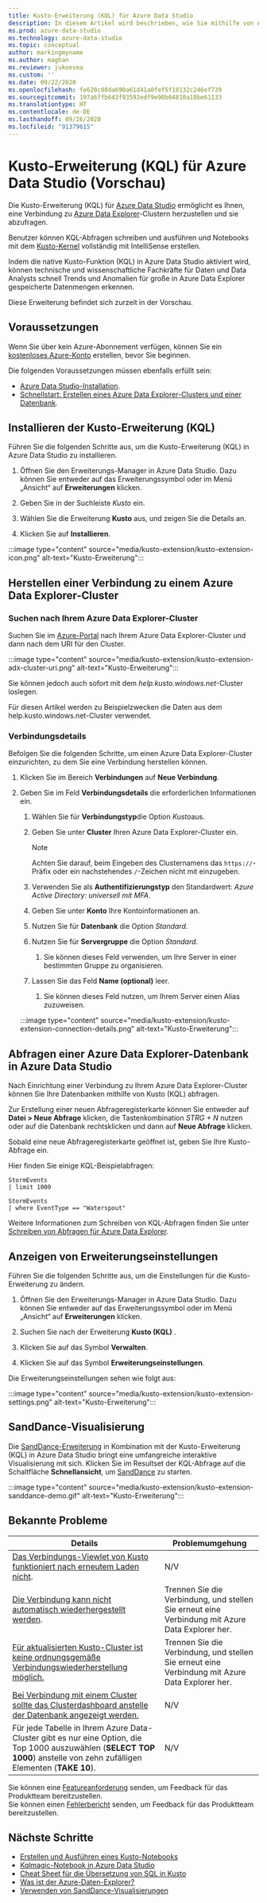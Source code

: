 ```yaml
---
title: Kusto-Erweiterung (KQL) für Azure Data Studio
description: In diesem Artikel wird beschrieben, wie Sie mithilfe von Azure Data Studio eine Verbindung zu Azure Data Explorer-Clustern herstellen und sie abfragen können.
ms.prod: azure-data-studio
ms.technology: azure-data-studio
ms.topic: conceptual
author: markingmyname
ms.author: maghan
ms.reviewer: jukoesma
ms.custom: ''
ms.date: 09/22/2020
ms.openlocfilehash: fe620c08da690a61d41a0fef5f18132c246ef739
ms.sourcegitcommit: 197a6ffb643f93592edf9e90b04810a18be61133
ms.translationtype: HT
ms.contentlocale: de-DE
ms.lasthandoff: 09/26/2020
ms.locfileid: "91379615"
---
```

# <a name="kusto-kql-extension-for-azure-data-studio-preview"></a>Kusto-Erweiterung (KQL) für Azure Data Studio (Vorschau)

Die Kusto-Erweiterung (KQL) für [Azure Data Studio](../what-is.md) ermöglicht es Ihnen, eine Verbindung zu [Azure Data Explorer](https://docs.microsoft.com/azure/data-explorer/data-explorer-overview)-Clustern herzustellen und sie abzufragen.

Benutzer können KQL-Abfragen schreiben und ausführen und Notebooks mit dem [Kusto-Kernel](../notebooks/notebooks-kusto-kernel.md) vollständig mit IntelliSense erstellen.

Indem die native Kusto-Funktion (KQL) in Azure Data Studio aktiviert wird, können technische und wissenschaftliche Fachkräfte für Daten und Data Analysts schnell Trends und Anomalien für große in Azure Data Explorer gespeicherte Datenmengen erkennen.

Diese Erweiterung befindet sich zurzeit in der Vorschau.

## <a name="prerequisites"></a>Voraussetzungen

Wenn Sie über kein Azure-Abonnement verfügen, können Sie ein [kostenloses Azure-Konto](https://azure.microsoft.com/free/) erstellen, bevor Sie beginnen.

Die folgenden Voraussetzungen müssen ebenfalls erfüllt sein:

- [Azure Data Studio-Installation](../download-azure-data-studio.md).
- [Schnellstart: Erstellen eines Azure Data Explorer-Clusters und einer Datenbank](https://docs.microsoft.com/azure/data-explorer/create-cluster-database-portal).

## <a name="install-the-kusto-kql-extension"></a>Installieren der Kusto-Erweiterung (KQL)

Führen Sie die folgenden Schritte aus, um die Kusto-Erweiterung (KQL) in Azure Data Studio zu installieren.

1. Öffnen Sie den Erweiterungs-Manager in Azure Data Studio. Dazu können Sie entweder auf das Erweiterungssymbol oder im Menü „Ansicht“ auf **Erweiterungen** klicken.

2. Geben Sie in der Suchleiste *Kusto* ein.

3. Wählen Sie die Erweiterung **Kusto** aus, und zeigen Sie die Details an.

4. Klicken Sie auf **Installieren**.

:::image type="content" source="media/kusto-extension/kusto-extension-icon.png" alt-text="Kusto-Erweiterung":::

## <a name="how-to-connect-to-an-azure-data-explorer-cluster"></a>Herstellen einer Verbindung zu einem Azure Data Explorer-Cluster

### <a name="find-your-azure-data-explorer-cluster"></a>Suchen nach Ihrem Azure Data Explorer-Cluster

Suchen Sie im [Azure-Portal](https://ms.portal.azure.com/#home) nach Ihrem Azure Data Explorer-Cluster und dann nach dem URI für den Cluster.

:::image type="content" source="media/kusto-extension/kusto-extension-adx-cluster-uri.png" alt-text="Kusto-Erweiterung":::

Sie können jedoch auch sofort mit dem *help.kusto.windows.net*-Cluster loslegen.

Für diesen Artikel werden zu Beispielzwecken die Daten aus dem help.kusto.windows.net-Cluster verwendet.

### <a name="connection-details"></a>Verbindungsdetails

Befolgen Sie die folgenden Schritte, um einen Azure Data Explorer-Cluster einzurichten, zu dem Sie eine Verbindung herstellen können.

1. Klicken Sie im Bereich **Verbindungen** auf **Neue Verbindung**.

2. Geben Sie im Feld **Verbindungsdetails** die erforderlichen Informationen ein.
    1. Wählen Sie für **Verbindungstyp**die Option *Kusto*aus.
    2. Geben Sie unter **Cluster** Ihren Azure Data Explorer-Cluster ein.

        > [!Note]
        > Achten Sie darauf, beim Eingeben des Clusternamens das `https://`-Präfix oder ein nachstehendes `/`-Zeichen nicht mit einzugeben.

    3. Verwenden Sie als **Authentifizierungstyp** den Standardwert: *Azure Active Directory: universell mit MFA*.
    4. Geben Sie unter **Konto** Ihre Kontoinformationen an.
    5. Nutzen Sie für **Datenbank** die Option *Standard*.
    6. Nutzen Sie für **Servergruppe** die Option *Standard*.
        1. Sie können dieses Feld verwenden, um Ihre Server in einer bestimmten Gruppe zu organisieren.
    7. Lassen Sie das Feld **Name (optional)** leer.
        1. Sie können dieses Feld nutzen, um Ihrem Server einen Alias zuzuweisen.

    :::image type="content" source="media/kusto-extension/kusto-extension-connection-details.png" alt-text="Kusto-Erweiterung":::

## <a name="how-to-query-an-azure-data-explorer-database-in-azure-data-studio"></a>Abfragen einer Azure Data Explorer-Datenbank in Azure Data Studio

Nach Einrichtung einer Verbindung zu Ihrem Azure Data Explorer-Cluster können Sie Ihre Datenbanken mithilfe von Kusto (KQL) abfragen.

Zur Erstellung einer neuen Abfrageregisterkarte können Sie entweder auf **Datei > Neue Abfrage** klicken, die Tastenkombination *STRG + N* nutzen oder auf die Datenbank rechtsklicken und dann auf **Neue Abfrage** klicken.

Sobald eine neue Abfrageregisterkarte geöffnet ist, geben Sie Ihre Kusto-Abfrage ein.

Hier finden Sie einige KQL-Beispielabfragen:

```kusto
StormEvents
| limit 1000
```

```kusto
StormEvents
| where EventType == "Waterspout"
```

Weitere Informationen zum Schreiben von KQL-Abfragen finden Sie unter [Schreiben von Abfragen für Azure Data Explorer](https://docs.microsoft.com/azure/data-explorer/write-queries#overview-of-the-query-language).

## <a name="view-extension-settings"></a>Anzeigen von Erweiterungseinstellungen

Führen Sie die folgenden Schritte aus, um die Einstellungen für die Kusto-Erweiterung zu ändern.

1. Öffnen Sie den Erweiterungs-Manager in Azure Data Studio. Dazu können Sie entweder auf das Erweiterungssymbol oder im Menü „Ansicht“ auf **Erweiterungen** klicken.

2. Suchen Sie nach der Erweiterung **Kusto (KQL)** .

3. Klicken Sie auf das Symbol **Verwalten**.

4. Klicken Sie auf das Symbol **Erweiterungseinstellungen**.

Die Erweiterungseinstellungen sehen wie folgt aus:

:::image type="content" source="media/kusto-extension/kusto-extension-settings.png" alt-text="Kusto-Erweiterung":::

## <a name="sanddance-visualization"></a>SandDance-Visualisierung

Die [SandDance-Erweiterung](https://docs.microsoft.com/sql/azure-data-studio/sanddance-extension) in Kombination mit der Kusto-Erweiterung (KQL) in Azure Data Studio bringt eine umfangreiche interaktive Visualisierung mit sich. Klicken Sie im Resultset der KQL-Abfrage auf die Schaltfläche **Schnellansicht**, um [SandDance](https://sanddance.js.org/) zu starten.

:::image type="content" source="media/kusto-extension/kusto-extension-sanddance-demo.gif" alt-text="Kusto-Erweiterung":::

## <a name="known-issues"></a>Bekannte Probleme

| Details | Problemumgehung |
|---------|------------|
| [Das Verbindungs-Viewlet von Kusto funktioniert nach erneutem Laden nicht](https://github.com/microsoft/azuredatastudio/issues/12475). | N/V |
| [Die Verbindung kann nicht automatisch wiederhergestellt werden](https://github.com/microsoft/azuredatastudio/issues/11830). | Trennen Sie die Verbindung, und stellen Sie erneut eine Verbindung mit Azure Data Explorer her. |
| [Für aktualisierten Kusto-Cluster ist keine ordnungsgemäße Verbindungswiederherstellung möglich.](https://github.com/microsoft/azuredatastudio/issues/11824) | Trennen Sie die Verbindung, und stellen Sie erneut eine Verbindung mit Azure Data Explorer her. |
| [Bei Verbindung mit einem Cluster sollte das Clusterdashboard anstelle der Datenbank angezeigt werden.](https://github.com/microsoft/azuredatastudio/issues/12549) | N/V |
| Für jede Tabelle in Ihrem Azure Data-Cluster gibt es nur eine Option, die Top 1000 auszuwählen (**SELECT TOP 1000**) anstelle von zehn zufälligen Elementen (**TAKE 10**). | N/V |

Sie können eine [Featureanforderung](https://github.com/microsoft/azuredatastudio/issues/new?assignees=&labels=&template=feature_request.md&title=) senden, um Feedback für das Produktteam bereitzustellen.  
Sie können einen [Fehlerbericht](https://github.com/microsoft/azuredatastudio/issues/new?assignees=&labels=&template=bug_report.md&title=) senden, um Feedback für das Produktteam bereitzustellen.

## <a name="next-steps"></a>Nächste Schritte

- [Erstellen und Ausführen eines Kusto-Notebooks](../notebooks/notebooks-kusto-kernel.md)
- [Kqlmagic-Notebook in Azure Data Studio](../notebooks/notebooks-kqlmagic.md)
- [Cheat Sheet für die Übersetzung von SQL in Kusto](https://docs.microsoft.com/azure/data-explorer/kusto/query/sqlcheatsheet)
- [Was ist der Azure-Daten-Explorer?](https://docs.microsoft.com/azure/data-explorer/data-explorer-overview)
- [Verwenden von SandDance-Visualisierungen](https://sanddance.js.org/)
